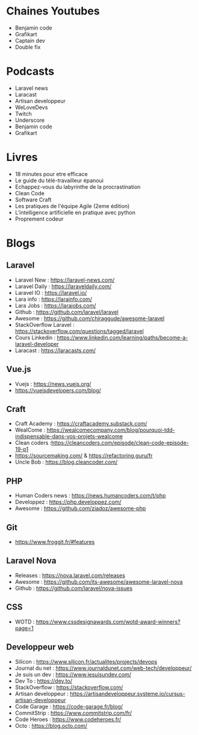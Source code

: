 # Chaines Youtubes
- Benjamin code
- Grafikart
- Captain dev
- Double fix

# Podcasts
- Laravel news
- Laracast
- Artisan developpeur
- WeLoveDevs
- Twitch
- Underscore
- Benjamin code
- Grafikart

# Livres
- 18 minutes pour etre efficace
- Le guide du télé-travailleur épanoui
- Echappez-vous du labyrinthe de la procrastination
- Clean Code
- Software Craft
- Les pratiques de l'équipe Agile (2eme édition)
- L’intelligence artificielle en pratique avec python
- Proprement codeur

# Blogs

## Laravel 
- Laravel New : https://laravel-news.com/ 
- Laravel Daily : https://laraveldaily.com/ 
- Laravel IO : https://laravel.io/ 
- Lara info : https://larainfo.com/ 
- Lara Jobs : https://larajobs.com/ 
- Github : https://github.com/laravel/laravel 
- Awesome : https://github.com/chiraggude/awesome-laravel 
- StackOverflow Laravel : https://stackoverflow.com/questions/tagged/laravel 
- Cours Linkedin : https://www.linkedin.com/learning/paths/become-a-laravel-developer
- Laracast : https://laracasts.com/

## Vue.js
- Vuejs : https://news.vuejs.org/ 
- https://vuejsdevelopers.com/blog/ 

## Craft
- Craft Academy : https://craftacademy.substack.com/ 
- WealCome : https://wealcomecompany.com/blog/pourquoi-tdd-indispensable-dans-vos-projets-wealcome 
- Clean coders :https://cleancoders.com/episode/clean-code-episode-19-p1 
- https://sourcemaking.com/  & https://refactoring.guru/fr 
- Uncle Bob : https://blog.cleancoder.com/ 

## PHP
- Human Coders news : https://news.humancoders.com/t/php 
- Developpez : https://php.developpez.com/
- Awesome : https://github.com/ziadoz/awesome-php 

## Git
- https://www.froggit.fr/#features 

## Laravel Nova
- Releases : https://nova.laravel.com/releases 
- Awesome : https://github.com/its-awesome/awesome-laravel-nova 
- Github : https://github.com/laravel/nova-issues 

## CSS
- WOTD : https://www.cssdesignawards.com/wotd-award-winners?page=1 

## Developpeur web
- Silicon : https://www.silicon.fr/actualites/projects/devops 
- Journal du net : https://www.journaldunet.com/web-tech/developpeur/ 
- Je suis un dev : https://www.jesuisundev.com/ 
- Dev To : https://dev.to/ 
- StackOverflow : https://stackoverflow.com/ 
- Artisan developpeur : https://artisandeveloppeur.systeme.io/cursus-artisan-developpeur 
- Code Garage : https://code-garage.fr/blog/ 
- CommitStrip : https://www.commitstrip.com/fr/ 
- Code Heroes : https://www.codeheroes.fr/ 
- Octo : https://blog.octo.com/
